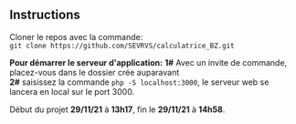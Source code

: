 ## Instructions
Cloner le repos avec la commande:  
`git clone https://github.com/SEVRVS/calculatrice_BZ.git`  

__Pour démarrer le serveur d'application:__
**1#** Avec un invite de commande, placez-vous dans le dossier crée auparavant  
**2#** saisissez la commande `php -S localhost:3000`, le serveur web se lancera en local sur le port 3000.  

Début du projet **29/11/21** à **13h17**, fin le **29/11/21** à **14h58**.